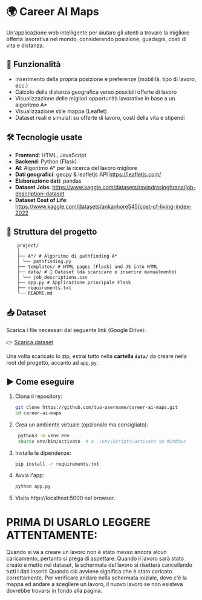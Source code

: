 # 🌍 Career AI Maps

Un'applicazione web intelligente per aiutare gli utenti a trovare la migliore offerta lavorativa nel mondo, considerando posizione, guadagni, costi di vita e distanza.

## 📌 Funzionalità

- Inserimento della propria posizione e preferenze (mobilità, tipo di lavoro, ecc.)
- Calcolo della distanza geografica verso possibili offerte di lavoro
- Visualizzazione delle migliori opportunità lavorative in base a un algoritmo A*
- Visualizzazione stile mappa (Leaflet)
- Dataset reali e simulati su offerte di lavoro, costi della vita e stipendi

## 🛠️ Tecnologie usate

- **Frontend**: HTML, JavaScript
- **Backend**: Python (Flask)
- **AI**: Algoritmo A* per la ricerca del lavoro migliore
- **Dati geografici**: geopy & leafletjs API https://leafletjs.com/
- **Elaborazione dati**: pandas
- **Dataset Jobs**: https://www.kaggle.com/datasets/ravindrasinghrana/job-description-dataset
- **Dataset Cost of Life**: https://www.kaggle.com/datasets/ankanhore545/cost-of-living-index-2022

## 📂 Struttura del progetto

        project/
        │
        ├── A*/ # Algoritmo di pathfinding A*
        │ └── pathfinding.py
        ├── templates/ # HTML pages (Flask) and JS into HTML
        ├── data/ # 🔽 Dataset (da scaricare e inserire manualmente)
        │ └── job_descriptions.csv
        ├── app.py # Applicazione principale Flask
        ├── requirements.txt
        └── README.md



## 📥 Dataset

Scarica i file necessari dal seguente link (Google Drive):

👉 [Scarica dataset](https://drive.google.com/drive/folders/1fud-aUBoIciJydLr25gSKKhCfPAWrvFf?usp=drive_link)

Una volta scaricato lo zip, estrai tutto nella **cartella `data/`** da creare nella root del progetto, accanto ad `app.py`.

## ▶️ Come eseguire

1. Clona il repository:
   ```bash
   git clone https://github.com/tuo-username/career-ai-maps.git
   cd career-ai-maps
   
2. Crea un ambiente virtuale (opzionale ma consigliato):

   ```bash
    python3 -m venv env
    source env/bin/activate  # o .\env\Scripts\activate su Windows
   
3. Installa le dipendenze:
    ```bash
    pip install -r requirements.txt


4. Avvia l'app:

    ```bash
    python app.py
    
5. Visita http://localhost:5000 nel browser.


# PRIMA DI USARLO LEGGERE ATTENTAMENTE:
Quando si va a creare un lavoro non è stato messo ancora alcun caricamento, pertanto si prega di aspettare.
Quando il lavoro sarà stato creato e metto nel dataset, la schermata del lavoro si risetterà cancellando tutti i dati inseriti
Quando ciò avviene significa che è stato caricato correttamente.
Per verificare andare nella schermata iniziale, dove c'è la mappa ed andare a scegliere un lavoro, il nuovo lavoro se non esisteva dovrebbe trovarsi in fondo alla pagina.

